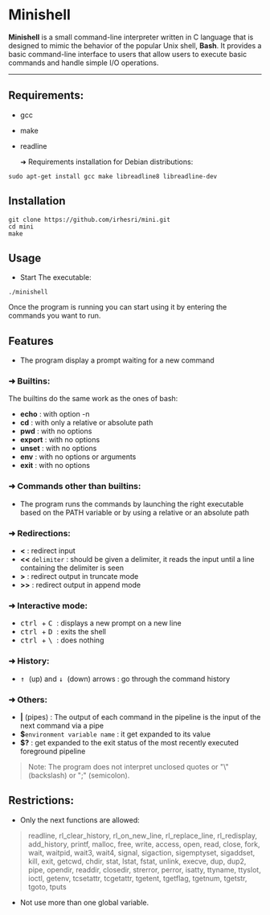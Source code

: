 # Minishell

**Minishell** is a small command-line interpreter written in C language that is designed to mimic the behavior of the popular Unix shell, **Bash**. 
It provides a basic command-line interface to users that allow users to execute basic commands and handle simple I/O operations.
___
## Requirements:
* gcc
* make
* readline

  ➜ Requirements installation for Debian distributions:
```
sudo apt-get install gcc make libreadline8 libreadline-dev
```
## Installation
```
git clone https://github.com/irhesri/mini.git
cd mini
make
```

## Usage
* Start The executable:
```
./minishell
```
Once the program is running you can start using it by entering the commands you want to run.
## Features
* The program display a prompt waiting for a new command

### ➜ Builtins:
The builtins do the same work as the ones of bash:
* **echo** : with option -n
* **cd** : with only a relative or absolute path
* **pwd** : with no options
* **export** : with no options
* **unset** : with no options
* **env** : with no options or arguments
* **exit** : with no options

### ➜ Commands other than builtins:
* The program runs the commands by launching the right executable based on the PATH variable or by using a relative or an absolute path

### ➜ Redirections:
* **<** : redirect input
* **<<** `delimiter` : should be given a delimiter, it reads the input until a line containing the delimiter is seen
* **>** : redirect output in truncate mode
* **>>** : redirect output in append mode

### ➜ Interactive mode:
* <kbd> ctrl </kbd> + <kbd> C </kbd> : displays a new prompt on a new line
* <kbd> ctrl </kbd> + <kbd> D </kbd> : exits the shell
* <kbd> ctrl </kbd> + <kbd> \ </kbd> : does nothing 

### ➜ History:
* <kbd> ↑ </kbd> (up) and <kbd> ↓ </kbd> (down) arrows : go through the command history

### ➜ Others:
* **|** (pipes) : </b> The output of each command in the pipeline is the input of the next command via a pipe
* **$**`environment variable name` : it get expanded to its value
* **$?** : get expanded to the exit status of the most recently executed foreground pipeline

> Note: The program does not interpret unclosed quotes or "\\" (backslash) or ";" (semicolon).

## Restrictions:
* Only the next functions are allowed:
>readline, rl_clear_history, rl_on_new_line, rl_replace_line, rl_redisplay, add_history, printf, malloc, free, write, access, open, read, close, fork, wait, waitpid, wait3, wait4, signal, sigaction, sigemptyset, sigaddset, kill, exit, getcwd, chdir, stat, lstat, fstat, unlink, execve, dup, dup2, pipe, opendir, readdir, closedir, strerror, perror, isatty, ttyname, ttyslot, ioctl, getenv, tcsetattr, tcgetattr, tgetent, tgetflag, tgetnum, tgetstr, tgoto, tputs
* Not use more than one global variable. 
